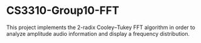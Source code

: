 # CS3310-Group10-FFT

This project implements the 2-radix Cooley–Tukey FFT algorithm in order to analyze amplitude audio information and display a frequency distribution.
